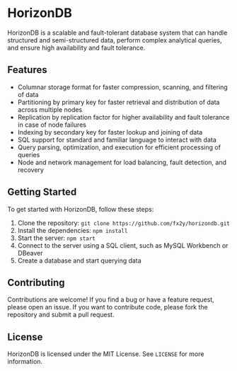 # HorizonDB

HorizonDB is a scalable and fault-tolerant database system that can handle structured and semi-structured data, perform complex analytical queries, and ensure high availability and fault tolerance.

## Features

- Columnar storage format for faster compression, scanning, and filtering of data
- Partitioning by primary key for faster retrieval and distribution of data across multiple nodes
- Replication by replication factor for higher availability and fault tolerance in case of node failures
- Indexing by secondary key for faster lookup and joining of data
- SQL support for standard and familiar language to interact with data
- Query parsing, optimization, and execution for efficient processing of queries
- Node and network management for load balancing, fault detection, and recovery

## Getting Started

To get started with HorizonDB, follow these steps:

1. Clone the repository: `git clone https://github.com/fx2y/horizondb.git`
2. Install the dependencies: `npm install`
3. Start the server: `npm start`
4. Connect to the server using a SQL client, such as MySQL Workbench or DBeaver
5. Create a database and start querying data

## Contributing

Contributions are welcome! If you find a bug or have a feature request, please open an issue. If you want to contribute code, please fork the repository and submit a pull request.

## License

HorizonDB is licensed under the MIT License. See `LICENSE` for more information.
